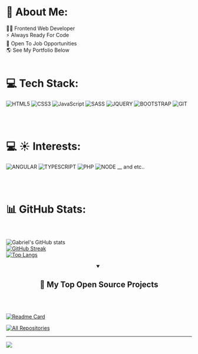 # 💫 About Me:
👨‍💻 Frontend Web Developer<br>⚡ Always Ready For Code<br>💼 Open To Job Opportunities<br>🌎 See My Portfolio Below<br>
<br>
<!--  
## 🌐 Socials:
[![Instagram](https://img.shields.io/badge/Instagram-%23E4405F.svg?logo=Instagram&logoColor=white)](https://instagram.com/gabrielkristesashvili)
[![Gmail](https://img.shields.io/badge/Gmail-%23FF0000.svg?logo=Gmail&logoColor=white)](https://mail.google.com/mail/ca/u/0/#inbox/141b796e773c4f19) 

<br><br>
-->

# 💻 Tech Stack:
![HTML5](https://img.shields.io/badge/html5-red.svg?style=for-the-badge&logo=html5&logoColor=white) ![CSS3](https://img.shields.io/badge/css3-%231572B6.svg?style=for-the-badge&logo=css3&logoColor=white) ![JavaScript](https://img.shields.io/badge/javascript-%23323330.svg?style=for-the-badge&logo=javascript&logoColor=%23F7DF1E) ![SASS](https://img.shields.io/badge/SASS-hotpink.svg?style=for-the-badge&logo=SASS&logoColor=white)
![JQUERY](https://img.shields.io/badge/jquery-%23323330?style=for-the-badge&logo=jquery&logoColor=%2361DAFB) ![BOOTSTRAP](https://img.shields.io/badge/bootstrap-informational?style=for-the-badge&logo=bootstrap&logoColor=white) ![GIT](https://img.shields.io/badge/git-critical?style=for-the-badge&logo=git&logoColor=white)

<br><br>

# 💻 ☀️ Interests:
![ANGULAR](https://img.shields.io/badge/angular-blueviolet.svg?style=for-the-badge&logo=angular&logoColor=white) ![TYPESCRIPT](https://img.shields.io/badge/typescript-blue.svg?style=for-the-badge&logo=typescript&logoColor=white) ![PHP](https://img.shields.io/badge/php-%23323330.svg?style=for-the-badge&logo=php&logoColor=lightgrey) ![NODE](https://img.shields.io/badge/node.js-%23323330.svg?style=for-the-badge&logo=node.js&logoColor=green) __ and etc..

<br><br>

# 📊 GitHub Stats:
<br><br>
![Gabriel's GitHub stats](https://github-readme-stats.vercel.app/api?username=gabrielkristesashvili&show_icons=true&theme=dracula)
<br>
[![GitHub Streak](https://streak-stats.demolab.com?user=gabrielkristesashvili&theme=dracula&date_format=j%20M%5B%20Y%5D)](https://git.io/streak-stats)
<br>
[![Top Langs](https://github-readme-stats.vercel.app/api/top-langs/?username=gabrielkristesashvili&theme=dracula&langs_count=10)](https://github.com/gabrielkristesashvili/github-readme-stats)


<details open> 
  <summary align="center"><h2>📘 My Top Open Source Projects</h2></summary>
  <br><br>

  <!-- Repo info cards - https://github.com/anuraghazra/github-readme-stats -->
  <!-- Small repo cards (fork) - https://github.com/DenverCoder1/github-readme-stats -->
  [![Readme Card](https://github-readme-stats.vercel.app/api/pin/?username=gabrielkristesashvili&repo=Portfolio&theme=dracula)](https://github.com/gabrielkristesashvili/Portfolio)

  <a href="https://github.com/gabrielkristesashvili?tab=repositories&sort=stargazers"><img alt="All Repositories" title="All Repositories" src="https://custom-icon-badges.demolab.com/badge/-Click%20Here%20For%20All%20My%20Repos-1F222E?style=for-the-badge&logoColor=white&logo=repo"/></a>
</details>


---
[![](https://visitcount.itsvg.in/api?id=gabrielkristesashvili&icon=4&prettr=0)](https://visitcount.itsvg.in)


